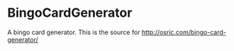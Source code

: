 BingoCardGenerator
==================

A bingo card generator. This is the source for http://osric.com/bingo-card-generator/
